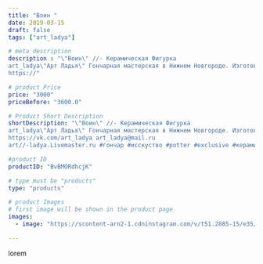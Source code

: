```yaml
---
title: "Воин "
date: 2019-03-15
draft: false
tags: ["art_ladya"]

# meta description
description : "\"Воин\" //- Керамическая Фигурка
art_ladya\"Арт Ладья\" Гончарная мастерская в Нижнем Новгороде. Изготовление керамики и мастер//-классы по обучению. 
https://"

# product Price
price: "3000"
priceBefore: "3600.0"

# Product Short Description
shortDescription: "\"Воин\" //- Керамическая Фигурка
art_ladya\"Арт Ладья\" Гончарная мастерская в Нижнем Новгороде. Изготовление керамики и мастер//-классы по обучению. 
https://vk.com/art_ladya art_ladya@mail.ru 
art//-ladya.Livemaster.ru #гончар #исскуство #potter #exclusive #керамикаручнаяработа #керамиканазаказ #handmade #керамика #гончарнаяпосуда #эксклюзивнаякерамика #painter #decor #ceramicar #nntoday #claygoods #restaurant #earthenware #ceramic #славянскаямифилогия #нэцкэ #воин #magic #ezoteric #ceramicart #магия #фигурки #clay #авторскаякерамика"

#product ID
productID: "BvBMORdhcjK"

# type must be "products"
type: "products"

# product Images
# first image will be shown in the product page
images:
  - image: "https://scontent-arn2-1.cdninstagram.com/v/t51.2885-15/e35/53586727_2372887266068246_7804885413607938997_n.jpg?tp=1&_nc_ht=scontent-arn2-1.cdninstagram.com&_nc_cat=102&_nc_ohc=bkTiI_kw4g0AX834O75&ccb=7-4&oh=92e341b3ca679bffe123347a4ea21457&oe=60863AAA&_nc_sid=86f79a&ig_cache_key=MTk5OTkzMzQ2NjkwODkzNjM5NA%3D%3D.2-ccb7-4"

---
```

lorem

